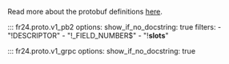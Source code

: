 Read more about the protobuf definitions [here](https://github.com/cathaypacific8747/fr24/blob/dev/src/fr24/proto/README.md).

::: fr24.proto.v1_pb2
    options:
        show_if_no_docstring: true
        filters:
            - "!DESCRIPTOR"
            - "!_FIELD_NUMBER$"
            - "!__slots__"

::: fr24.proto.v1_grpc
    options:
        show_if_no_docstring: true